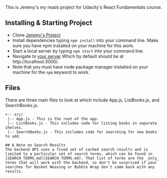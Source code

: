 This is Jeremy's my reads project for Udacity's React Fundamentals course.

## Installing & Starting Project
* Clone [Jeremy's Project](https://github.com/jeremyjgyoung/jeremy-young-myreads-project)
* Install dependencies typing `npm install` into your command line. Make sure you have npm installed on your machine for this work.
* Start a local server by typing `npm start` into your command line.
* Navigate to [your server](http://localhost:3000/) Which by default should be at http://localhost:3000/.
* Note that you must have node package manager installed on your machine for the `npm` keyword to work.

## Files
There are three main files to look at which include App.js, ListBooks.js, and SearchBooks.js.
```
+-- src/
 |-- App.js - This is the root of the app.
 |-- ListBooks.js - This includes code for listing books in separate shelves.
 |-- SearchBooks.js - This includes code for searching for new books to add.

## A Note on Search Results
The backend API uses a fixed set of cached search results and is limited to a particular set of search terms, which can be found in [SEARCH_TERMS.md](SEARCH_TERMS.md). That list of terms are the _only_ terms that will work with the backend, so don't be surprised if your searches for Basket Weaving or Bubble Wrap don't come back with any results.
